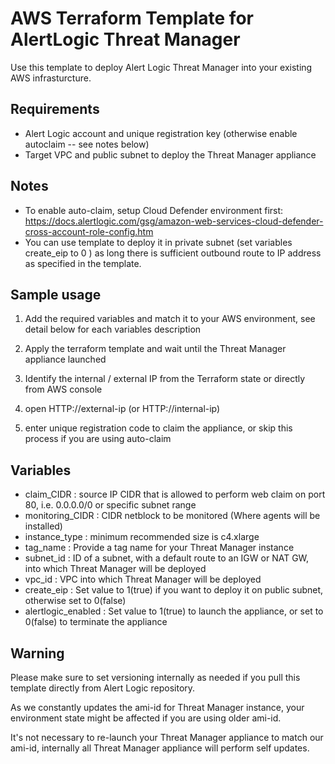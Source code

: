 AWS Terraform Template for AlertLogic Threat Manager
=========================================================
Use this template to deploy Alert Logic Threat Manager into your existing AWS infrasturcture.

Requirements
------------
* Alert Logic account and unique registration key (otherwise enable autoclaim -- see notes below)
* Target VPC and public subnet to deploy the Threat Manager appliance

Notes
------
* To enable auto-claim, setup Cloud Defender environment first: https://docs.alertlogic.com/gsg/amazon-web-services-cloud-defender-cross-account-role-config.htm
* You can use template to deploy it in private subnet (set variables create_eip to 0 ) as long there is sufficient outbound route to IP address as specified in the template.


Sample usage
------------
1. Add the required variables and match it to your AWS environment, see detail below for each variables description

2. Apply the terraform template and wait until the Threat Manager appliance launched

3. Identify the internal / external IP from the Terraform state or directly from AWS console

4. open HTTP://external-ip  (or HTTP://internal-ip)

5. enter unique registration code to claim the appliance, or skip this process if you are using auto-claim


Variables
----------
  * claim_CIDR : source IP CIDR that is allowed to perform web claim on port 80, i.e. 0.0.0.0/0 or specific subnet range
  * monitoring_CIDR : CIDR netblock to be monitored (Where agents will be installed)
  * instance_type : minimum recommended size is c4.xlarge
  * tag_name : Provide a tag name for your Threat Manager instance
  * subnet_id : ID of a subnet, with a default route to an IGW or NAT GW, into which Threat Manager will be deployed
  * vpc_id : VPC into which Threat Manager will be deployed
  * create_eip : Set value to 1(true) if you want to deploy it on public subnet, otherwise set to 0(false)
  * alertlogic_enabled : Set value to 1(true) to launch the appliance, or set to 0(false) to terminate the appliance

Warning
----------
Please make sure to set versioning internally as needed if you pull this template directly from Alert Logic repository.

As we constantly updates the ami-id for Threat Manager instance, your environment state might be affected if you are using older ami-id.

It's not necessary to re-launch your Threat Manager appliance to match our ami-id, internally all Threat Manager appliance will perform self updates.
